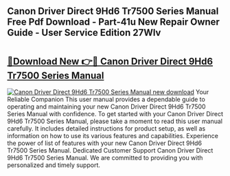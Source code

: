 ## Canon Driver Direct 9Hd6 Tr7500 Series Manual Free Pdf Download - Part-41u New Repair Owner Guide - User Service Edition 27Wlv

# <h2><a href="http://bc21446.oget.top/?id=Canon+Driver+Direct+9Hd6+Tr7500+Series+Manual">🔗Download New 👉🔴 Canon Driver Direct 9Hd6 Tr7500 Series Manual</a></h2>

[![Canon Driver Direct 9Hd6 Tr7500 Series Manual new download](https://i.imgur.com/5g1atiW.png)](http://bc21446.oget.top/?id=Canon+Driver+Direct+9Hd6+Tr7500+Series+Manual)
Your Reliable Companion This user manual provides a dependable guide to operating and maintaining your new Canon Driver Direct 9Hd6 Tr7500 Series Manual with confidence. To get started with your Canon Driver Direct 9Hd6 Tr7500 Series Manual, please take a moment to read this user manual carefully. It includes detailed instructions for product setup, as well as information on how to use its various features and capabilities. Experience the power of list of features with your new Canon Driver Direct 9Hd6 Tr7500 Series Manual. Dedicated Customer Support Canon Driver Direct 9Hd6 Tr7500 Series Manual. We are committed to providing you with personalized and timely support.

